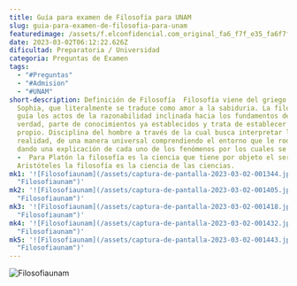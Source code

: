 ```yaml
---
title: Guía para examen de Filosofía para UNAM
slug: guia-para-examen-de-filosofia-para-unam
featuredimage: /assets/f.elconfidencial.com_original_fa6_f7f_e35_fa6f7fe357cc232cf1771a4ce7bc5fb0.jpg
date: 2023-03-02T06:12:22.626Z
dificultad: Preparatoria / Universidad
categoria: Preguntas de Examen
tags:
  - "#Preguntas"
  - "#Admision"
  - "#UNAM"
short-description: Definición de Filosofía  Filosofía viene del griego Philos y
  Sophia, que literalmente se traduce como amor a la sabiduria. La filosofía
  guía los actos de la razonabilidad inclinada hacia los fundamentos de la
  verdad, parte de conocimientos ya establecidos y trata de establecer el suyo
  propio. Disciplina del hombre a través de la cual busca interpretar la
  realidad, de una manera universal comprendiendo el entorno que le rodea y
  dando una explicación de cada uno de los fenómenos por los cuales se pregunta.
  -  Para Platón la filosofía es la ciencia que tiene por objeto el ser. -  Para
  Aristóteles la filosofía es la ciencia de las ciencias.
mk1: '![Filosofiaunam](/assets/captura-de-pantalla-2023-03-02-001344.jpg
  "Filosofiaunam")'
mk2: '![Filosofiaunam](/assets/captura-de-pantalla-2023-03-02-001405.jpg
  "Filosofiaunam")'
mk3: '![Filosofiaunam](/assets/captura-de-pantalla-2023-03-02-001418.jpg
  "Filosofiaunam")'
mk4: '![Filosofiaunam](/assets/captura-de-pantalla-2023-03-02-001432.jpg
  "Filosofiaunam")'
mk5: '![Filosofiaunam](/assets/captura-de-pantalla-2023-03-02-001443.jpg
  "Filosofiaunam")'
---
```

![Filosofiaunam](/assets/captura-de-pantalla-2023-03-02-001455.jpg "Filosofiaunam")